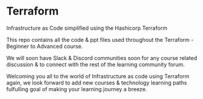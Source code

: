 # Terraform
Infrastructure as Code simplified using the Hashicorp Terraform

This repo contains all the code & ppt files used throughout the Terraform - Beginner to Advanced course.

We will soon have Slack & Discord communities soon for any course related discussion & to connect with the rest of the learning community forum.

Welcoming you all to the world of Infrastructure as code using Terraform again, we look forward to add new courses & technology learning paths fulfulling goal of making your learning journey a breeze. 
